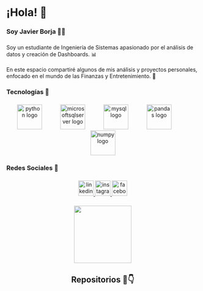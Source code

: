 <h1 align="left">¡Hola! 👋</h1>

###

<h3 align="left">Soy Javier Borja 👨‍💻</h3>

###

<p align="left">Soy un estudiante de Ingeniería de Sistemas apasionado por el análisis de datos y creación de Dashboards. 📊<br><br>En este espacio compartiré algunos de mis análisis y proyectos personales, enfocado en el mundo de las Finanzas y Entretenimiento. 🚀</p>

###

<h3 align="left">Tecnologías 🔧</h3>

###

<div align="center">
  <img src="https://cdn.jsdelivr.net/gh/devicons/devicon/icons/python/python-original.svg" height="65" alt="python logo"  />
  <img width="40" />
  <img src="https://cdn.jsdelivr.net/gh/devicons/devicon/icons/microsoftsqlserver/microsoftsqlserver-plain.svg" height="65" alt="microsoftsqlserver logo"  />
  <img width="40" />
  <img src="https://cdn.jsdelivr.net/gh/devicons/devicon/icons/mysql/mysql-original.svg" height="65" alt="mysql logo"  />
  <img width="40" />
  <img src="https://cdn.jsdelivr.net/gh/devicons/devicon/icons/pandas/pandas-original.svg" height="65" alt="pandas logo"  />
  <img width="40" />
  <img src="https://cdn.jsdelivr.net/gh/devicons/devicon/icons/numpy/numpy-original.svg" height="65" alt="numpy logo"  />
</div>

###

<h3 align="left">Redes Sociales 🔗</h3>

###

<div align="center">
  <a href="https://www.linkedin.com/in/javier-borja-2598a522a/" target="_blank">
    <img src="https://img.shields.io/static/v1?message=LinkedIn&logo=linkedin&label=&color=0077B5&logoColor=white&labelColor=&style=for-the-badge" height="40" alt="linkedin logo"  />
  </a>
  <a href="https://www.instagram.com/javier.borja__/" target="_blank">
    <img src="https://img.shields.io/static/v1?message=Instagram&logo=instagram&label=&color=E4405F&logoColor=white&labelColor=&style=for-the-badge" height="40" alt="instagram logo"  />
  </a>
  <a href="https://www.facebook.com/luis.borjapolo/" target="_blank">
    <img src="https://img.shields.io/static/v1?message=Facebook&logo=facebook&label=&color=1877F2&logoColor=white&labelColor=&style=for-the-badge" height="40" alt="facebook logo"  />
  </a>
</div>

###

<div align="center">
  <img height="150" src="https://i.gifer.com/XOsX.gif"  />
</div>

###

<h2 align="center">Repositorios 📁👇</h2>

###
